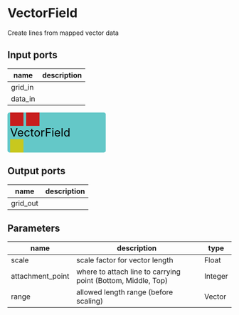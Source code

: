 
# VectorField
Create lines from mapped vector data

## Input ports
|name|description|
|-|-|
|grid_in||
|data_in||


<svg width="221.39999999999998" height="90" >
<rect x="0" y="0" width="221.39999999999998" height="90" rx="5" ry="5" style="fill:#64c8c8ff;" />
<rect x="6.0" y="0" width="30" height="30" rx="0" ry="0" style="fill:#c81e1eff;" >
<title>grid_in</title></rect>
<title>grid_in</title></rect><rect x="42.0" y="0" width="30" height="30" rx="0" ry="0" style="fill:#c81e1eff;" >
<title>data_in</title></rect>
<title>data_in</title></rect><rect x="6.0" y="60" width="30" height="30" rx="0" ry="0" style="fill:#c8c81eff;" >
<title>grid_out</title></rect>
<text x="6.0" y="54.0" font-size="1.7999999999999998em">VectorField</text></svg>

## Output ports
|name|description|
|-|-|
|grid_out||


## Parameters
|name|description|type|
|-|-|-|
|scale|scale factor for vector length|Float|
|attachment_point|where to attach line to carrying point (Bottom, Middle, Top)|Integer|
|range|allowed length range (before scaling)|Vector|
